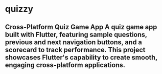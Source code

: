 # quizzy
## Cross-Platform Quiz Game App  A quiz game app built with Flutter, featuring sample questions, previous and next navigation buttons, and a scorecard to track performance. This project showcases Flutter's capability to create smooth, engaging cross-platform applications.
